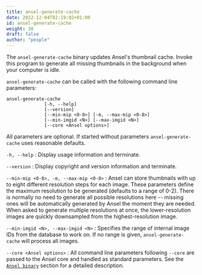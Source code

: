 ```yaml
---
title: ansel-generate-cache
date: 2022-12-04T02:19:02+01:00
id: ansel-generate-cache
weight: 30
draft: false
author: "people"
---
```


The `ansel-generate-cache` binary updates Ansel's thumbnail cache. Invoke this program to generate all missing thumbnails in the background when your computer is idle.

`ansel-generate-cache` can be called with the following command line parameters:

```
ansel-generate-cache
              [-h, --help]
              [--version]
              [--min-mip <0-8>] [-m, --max-mip <0-8>]
              [--min-imgid <N>] [--max-imgid <N>]
              [--core <Ansel options>]
```

All parameters are optional. If started without parameters `ansel-generate-cache` uses reasonable defaults.

`-h, --help`
: Display usage information and terminate.

`--version`
: Display copyright and version information and terminate.

`--min-mip <0-8>, -m, --max-mip <0-8>`
: Ansel can store thumbnails with up to eight different resolution steps for each image. These parameters define the maximum resolution to be generated (defaults to a range of 0-2). There is normally no need to generate all possible resolutions here -- missing ones will be automatically generated by Ansel the moment they are needed. When asked to generate multiple resolutions at once, the lower-resolution images are quickly downsampled from the highest-resolution image.

`--min-imgid <N>, --max-imgid <N>`
: Specifies the range of internal image IDs from the database to work on. If no range is given, `ansel-generate-cache` will process all images.

`--core <Ansel options>`
: All command line parameters following `--core` are passed to the Ansel core and handled as standard parameters. See the [`Ansel binary`](./Ansel.md) section for a detailed description.
